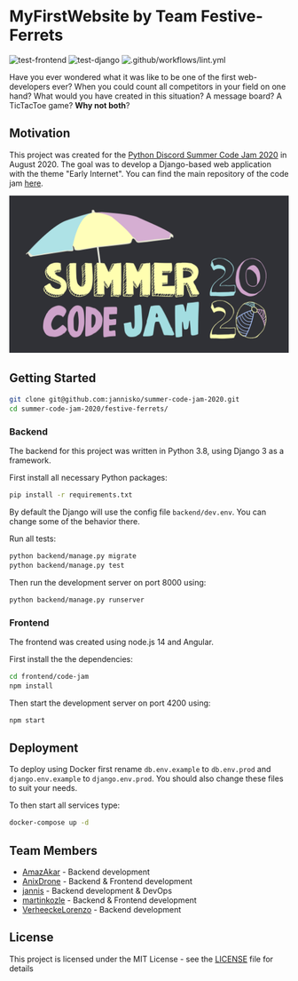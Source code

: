 # MyFirstWebsite by Team Festive-Ferrets

![test-frontend](https://github.com/jannisko/summer-code-jam-2020/workflows/test-frontend/badge.svg)
![test-django](https://github.com/jannisko/summer-code-jam-2020/workflows/test-django/badge.svg)
![.github/workflows/lint.yml](https://github.com/jannisko/summer-code-jam-2020/workflows/.github/workflows/lint.yml/badge.svg)

Have you ever wondered what it was like to be one of the first web-developers ever?
When you could count all competitors in your field on one hand?
What would you have created in this situation?
A message board? A TicTacToe game? **Why not both**?


## Motivation

This project was created for the [Python Discord Summer Code Jam 2020](https://pythondiscord.com/pages/code-jams/code-jam-7/) in August 2020.
The goal was to develop a Django-based web application with the theme "Early Internet".
You can find the main repository of the code jam [here](https://github.com/python-discord/summer-code-jam-2020).

<img src='images/summer_cj_2020_banner.png' width=600 class="center">


## Getting Started

```bash
git clone git@github.com:jannisko/summer-code-jam-2020.git
cd summer-code-jam-2020/festive-ferrets/
```

### Backend

The backend for this project was written in Python 3.8, using Django 3 as a framework.

First install all necessary Python packages:
```bash
pip install -r requirements.txt
```

By default the Django will use the config file ```backend/dev.env```.
You can change some of the behavior there.

Run all tests:
```bash
python backend/manage.py migrate
python backend/manage.py test
```

Then run the development server on port 8000 using:
```bash
python backend/manage.py runserver
```


### Frontend

The frontend was created using node.js 14 and Angular.

First install the the dependencies:
```bash
cd frontend/code-jam
npm install
```

Then start the development server on port 4200 using:
```bash
npm start
```

## Deployment

To deploy using Docker first rename ```db.env.example``` to ```db.env.prod``` and ```django.env.example``` to ```django.env.prod```.
You should also change these files to suit your needs.

To then start all services type:
```bash
docker-compose up -d
```


## Team Members

- [AmazAkar](https://github.com/AmazAkar) - Backend development
- [AnixDrone](https://github.com/AnixDrone) - Backend & Frontend development
- [jannis](https://github.com/jannisko) - Backend development & DevOps
- [martinkozle](https://github.com/martinkozle) - Backend & Frontend development
- [VerheeckeLorenzo](https://github.com/VerheeckeLorenzo) - Backend development



## License

This project is licensed under the MIT License - see the [LICENSE](../LICENSE) file for details